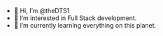 - 👋 Hi, I’m @theDTS1
- 👀 I’m interested in Full Stack development. 
- 🌱 I’m currently learning everything on this planet. 


<!---
theDTS1/theDTS1 is a ✨ special ✨ repository because its `README.md` (this file) appears on your GitHub profile.
You can click the Preview link to take a look at your changes.
--->
